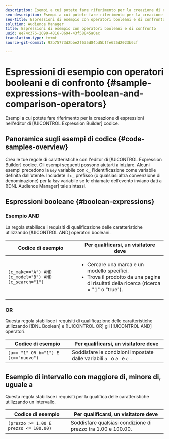 ```yaml
---
description: Esempi a cui potete fare riferimento per la creazione di espressioni nell’editor di codice di Expression Builder.
seo-description: Esempi a cui potete fare riferimento per la creazione di espressioni nell’editor di codice di Expression Builder.
seo-title: Espressioni di esempio con operatori booleani e di confronto
solution: Audience Manager
title: Espressioni di esempio con operatori booleani e di confronto
uuid: ee74c376-2099-4816-8694-43f58845a0ac
translation-type: tm+mt
source-git-commit: 92b75773d2bbe2f635d84bd5bffe625d2023b6cf

---
```



# Espressioni di esempio con operatori booleani e di confronto {#sample-expressions-with-boolean-and-comparison-operators}

Esempi a cui potete fare riferimento per la creazione di espressioni nell'editor di [!UICONTROL Expression Builder] codice.

## Panoramica sugli esempi di codice {#code-samples-overview}

<!-- r_tb_expression_samples.xml -->

Crea le tue regole di caratteristiche con l'editor di [!UICONTROL Expression Builder] codice. Gli esempi seguenti possono aiutarti a iniziare. Alcuni esempi precedono la *`key`* variabile con `c_` l'identificazione come variabile definita dall'utente. Includete il `c_` prefisso (o qualsiasi altra convenzione di denominazione) per la *`key`* variabile se le chiamate dell’evento inviano dati a [!DNL Audience Manager] tale sintassi.

## Espressioni booleane {#boolean-expressions}

### Esempio AND

La regola stabilisce i requisiti di qualificazione delle caratteristiche utilizzando [!UICONTROL AND] operatori booleani.

<table id="table_7C5E23EC9E0F43B182EA9771D7BB6E87"> 
 <thead> 
  <tr> 
   <th colname="col1" class="entry"> Codice di esempio </th> 
   <th colname="col2" class="entry"> Per qualificarsi, un visitatore deve </th> 
  </tr> 
 </thead>
 <tbody> 
  <tr> 
   <td colname="col1"><code>(c_make=="A") AND (c_model="B") AND (c_search="1")</code> </td> 
   <td colname="col2"> 
    <ul id="ul_F1BB5084FB794BE7A3569F9C106FC481"> 
     <li id="li_56E8C3BACF1C4B33A46CF92C51FF2286">Cercare una marca e un modello specifici. </li> 
     <li id="li_DD55F053BFCF4B0888B6994013000DB2">Trova il prodotto da una pagina di risultati della ricerca (ricerca = "1" o "true"). </li> 
    </ul> </td> 
  </tr> 
 </tbody> 
</table>

### OR

Questa regola stabilisce i requisiti di qualificazione delle caratteristiche utilizzando [!DNL Boolean] e [!UICONTROL OR] gli [!UICONTROL AND] operatori.

<table id="table_6E8BA5EE1D7F4DCC9A92074D0C2C050E"> 
 <thead> 
  <tr> 
   <th colname="col1" class="entry"> Codice di esempio </th> 
   <th colname="col2" class="entry"> Per qualificarsi, un visitatore deve </th> 
  </tr> 
 </thead>
 <tbody> 
  <tr> 
   <td colname="col1"><code>(a== "1" OR b="1") E (c=="nuovo")</code> </td> 
   <td colname="col2"> Soddisfare le condizioni impostate dalle variabili <code><i>a </i></code> o <code><i>b </i></code> e <code><i>c </i></code>. </td> 
  </tr> 
 </tbody> 
</table>

## Esempio di intervallo con maggiore di, minore di, uguale a

Questa regola stabilisce i requisiti per la qualifica delle caratteristiche utilizzando un intervallo.

<table id="table_988DE28E35D94348ADD334FB4C9F68D3"> 
 <thead> 
  <tr> 
   <th colname="col1" class="entry"> Codice di esempio </th> 
   <th colname="col2" class="entry"> Per qualificarsi, un visitatore deve </th> 
  </tr> 
 </thead>
 <tbody> 
  <tr> 
   <td colname="col1"><code>(prezzo &gt;= 1.00 E prezzo &lt;= 100.00)</code> </td> 
   <td colname="col2"> Soddisfare qualsiasi condizione di prezzo tra 1.00 e 100.00. </td> 
  </tr> 
 </tbody> 
</table>